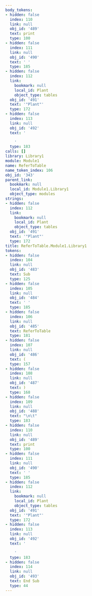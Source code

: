 ```yaml
---
body_tokens:
- hidden: false
  index: 110
  link: null
  obj_id: '489'
  text: print
  type: 100
- hidden: false
  index: 111
  link: null
  obj_id: '490'
  text: ' '
  type: 185
- hidden: false
  index: 112
  link:
    bookmark: null
    local_id: Plant
    object_type: tables
  obj_id: '491'
  text: '"Plant"'
  type: 172
- hidden: false
  index: 113
  link: null
  obj_id: '492'
  text: '

    '
  type: 183
calls: []
library: Library1
module: Module1
name: ReferToTable
name_token_index: 106
obj_id: '343'
parent_link:
  bookmark: null
  local_id: Module1.Library1
  object_type: modules
strings:
- hidden: false
  index: 112
  link:
    bookmark: null
    local_id: Plant
    object_type: tables
  obj_id: '491'
  text: '"Plant"'
  type: 172
title: ReferToTable.Module1.Library1
tokens:
- hidden: false
  index: 104
  link: null
  obj_id: '483'
  text: Sub
  type: 125
- hidden: false
  index: 105
  link: null
  obj_id: '484'
  text: ' '
  type: 185
- hidden: false
  index: 106
  link: null
  obj_id: '485'
  text: ReferToTable
  type: 181
- hidden: false
  index: 107
  link: null
  obj_id: '486'
  text: (
  type: 157
- hidden: false
  index: 108
  link: null
  obj_id: '487'
  text: )
  type: 168
- hidden: false
  index: 109
  link: null
  obj_id: '488'
  text: "\n\t"
  type: 183
- hidden: false
  index: 110
  link: null
  obj_id: '489'
  text: print
  type: 100
- hidden: false
  index: 111
  link: null
  obj_id: '490'
  text: ' '
  type: 185
- hidden: false
  index: 112
  link:
    bookmark: null
    local_id: Plant
    object_type: tables
  obj_id: '491'
  text: '"Plant"'
  type: 172
- hidden: false
  index: 113
  link: null
  obj_id: '492'
  text: '

    '
  type: 183
- hidden: false
  index: 114
  link: null
  obj_id: '493'
  text: End Sub
  type: 44
---
```

